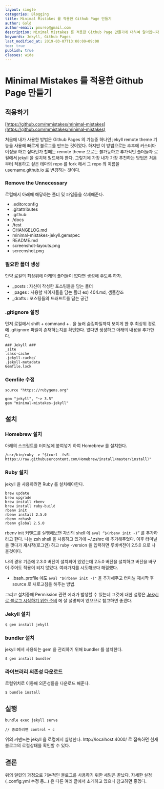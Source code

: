```yaml
---
layout: single
categories: Blogging
title: Minimal Mistakes 를 적용한 Github Page 만들기
author: Gold
author-email: pnurep@gmail.com
description: Minimal Mistakes 를 적용한 Github Page 만들기에 대하여 알아봅니다.
keywords: Jekyll, Github Pages
last_modified_at: 2019-03-07T13:00:00+09:00
toc: true
publish: true
classes: wide
---
```





# Minimal Mistakes 를 적용한 Github Page 만들기


## 적용하기

[https://github.com/mmistakes/minimal-mistakes](https://github.com/mmistakes/minimal-mistakes)

처음에 내가 사용한 방법은 Github Pages 의 기능중 하나인 jekyll remote theme 기능을 사용해 빠르게 블로그를 만드는 것이었다. 하지만 이 방법으로는 추후에 커스터마이징을 하고 싶다던가 할때는 remote theme 으로는 불가능하고 추가적인 폴더들과 로컬에서 jekyll 을 설치해 빌드해야 한다. 그렇기에 가장 내가 가장 추천하는 방법은 처음부터 적용하고 싶은 테마의 repo 를 fork 해서 그 repo 의 이름을 username.github.io 로 변경하는 것이다.


### Remove the Unnecessary

로컬에서 아래에 해당하는 폴더 및 파일들을 삭제해준다.

* .editorconfig
* .gitattributes
* .github
* /docs
* /test
* CHANGELOG.md
* minimal-mistakes-jekyll.gemspec
* README.md
* screenshot-layouts.png
* screenshot.png


### 필요한 폴더 생성

만약 로컬의 최상위에 아래의 폴더들이 없다면 생성해 주도록 하자.

* _posts : 자신이 작성한 포스팅들을 담는 폴더
* _pages : 사용할 페이지들을 담는 폴더 ex) 404.md, 샘플참조
* _drafts : 포스팅들의 드래프트를 담는 공간


### .gitignore 설정

먼저 로컬에서 shift + command + . 을 눌러 숨김파일까지 보이게 한 후 최상위 경로에 .gitignore 파일이 존재하는지를 확인한다.
없다면 생성하고 아래의 내용을 추가한다.

```
### Jekyll ###
_site
.sass-cache
.jekyll-cache/
.jekyll-metadata
Gemfile.lock
```

### Gemfile 수정

```
source "https://rubygems.org"

gem "jekyll", "~> 3.5"
gem "minimal-mistakes-jekyll"
```



## 설치

### Homebrew 설치

아래의 스크립트를 터미널에 붙여넣기 하여 Homebrew 를 설치한다.

```
/usr/bin/ruby -e "$(curl -fsSL https://raw.githubusercontent.com/Homebrew/install/master/install)"
```

### Ruby 설치

jekyll 을 사용하려면 Ruby 를 설치해야한다.

```
brew update
brew upgrade
brew install rbenv
brew install ruby-build
rbenv init
rbenv install 2.5.0
rbenv rehash
rbenv global 2.5.0
```

rbenv init 커맨드를 실행해보면 자신의 shell 에 ``` eval “$(rbenv init -)” ``` 를 추가하라고 한다. 나는 zsh shell 을 사용하고 있기에 ~/.zshrc 에 추가해주었다. 이후 터미널을 껏다가 재시작(로그인) 하고 ruby -version 을 입력하면 루비버전이 2.5.0 으로 나올것이다.


나의 경우 기존에 2.3.0 버전이 설치되어 있었는데 2.5.0 버전을 설치하고 버전을 바꾸어 주어도 적용이 되지 않았다. 여러가지를 시도해보다 해결했다.

* .bash_profile 에도 ```eval "$(rbenv init -)"``` 을 추가해주고 터미널 재시작 후 source 로 새로고침을 해주는 방법.

그리고 설치중에 Permission 관련 에러가 발생할 수 있는데 그것에 대한 설명은 [Jekyll로 블로그 시작하기 위한 준비](https://blog.jungbin.kim/jekyll/2016/11/28/start-to-jekyll.html) 에 잘 설명되어 있으므로 참고하면 좋겠다.


### Jekyll 설치

```
$ gem install jekyll
```

### bundler 설치
jekyll 에서 사용되는 gem 을 관리하기 위해 bundler 를 설치한다.

```
$ gem install bundler
```

### 라이브러리 의존성 다운로드

로컬위치로 이동해 의존성들을 다운로드 해준다.

```
$ bundle install
```



## 실행

```
bundle exec jekyll serve

// 종료하려면 control + c
```

위의 커맨드는 jekyll 을 로컬에서 실행한다. http://localhost:4000/ 로 접속하면 현재 블로그의 로컬상태를 확인할 수 있다.


## 결론

위의 일련의 과정으로 기본적인 블로그를 사용하기 위한 세팅은 끝났다. 자세한 설정(_config.yml 수정 등...) 은 다른 여러 글에서 소개하고 있으니 참고하면 좋겠다.






























